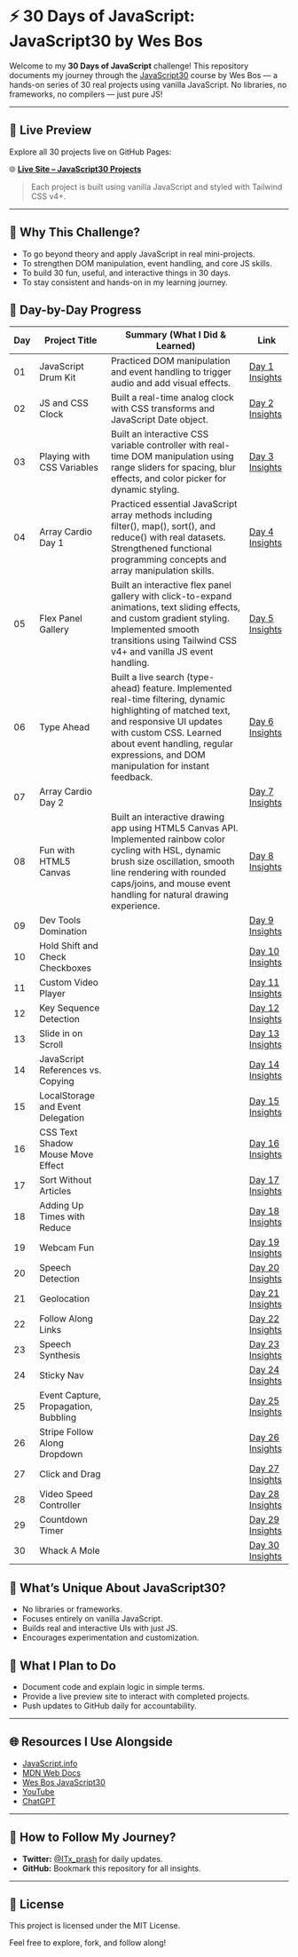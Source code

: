 # ⚡ **30 Days of JavaScript: JavaScript30 by Wes Bos**

Welcome to my **30 Days of JavaScript** challenge! This repository documents my journey through the [JavaScript30](https://javascript30.com/) course by Wes Bos — a hands-on series of 30 real projects using vanilla JavaScript. No libraries, no frameworks, no compilers — just pure JS!

---

## 🔗 Live Preview

Explore all 30 projects live on GitHub Pages:

🌐 **[Live Site – JavaScript30 Projects](https://itx-prash.github.io/30daysofvanillajs/)**

> Each project is built using vanilla JavaScript and styled with Tailwind CSS v4+.

---

## 🚀 **Why This Challenge?**

- To go beyond theory and apply JavaScript in real mini-projects.
- To strengthen DOM manipulation, event handling, and core JS skills.
- To build 30 fun, useful, and interactive things in 30 days.
- To stay consistent and hands-on in my learning journey.

## 📅 **Day-by-Day Progress**

| Day | Project Title                        | Summary (What I Did & Learned)                                                                                                                                                                                                                            | Link                                             |
| --- | ------------------------------------ | --------------------------------------------------------------------------------------------------------------------------------------------------------------------------------------------------------------------------------------------------------- | ------------------------------------------------ |
| 01  | JavaScript Drum Kit                  | Practiced DOM manipulation and event handling to trigger audio and add visual effects.                                                                                                                                                                    | [Day 1 Insights](./Day-01/)                      |
| 02  | JS and CSS Clock                     | Built a real-time analog clock with CSS transforms and JavaScript Date object.                                                                                                                                                                            | [Day 2 Insights](./javascript30-journey/Day-02/) |
| 03  | Playing with CSS Variables           | Built an interactive CSS variable controller with real-time DOM manipulation using range sliders for spacing, blur effects, and color picker for dynamic styling.                                                                                         | [Day 3 Insights](./javascript30-journey/Day-03/) |
| 04  | Array Cardio Day 1                   | Practiced essential JavaScript array methods including filter(), map(), sort(), and reduce() with real datasets. Strengthened functional programming concepts and array manipulation skills.                                                              | [Day 4 Insights](./javascript30-journey/Day-04/) |
| 05  | Flex Panel Gallery                   | Built an interactive flex panel gallery with click-to-expand animations, text sliding effects, and custom gradient styling. Implemented smooth transitions using Tailwind CSS v4+ and vanilla JS event handling.                                          | [Day 5 Insights](./javascript30-journey/Day-05/) |
| 06  | Type Ahead                           | Built a live search (type-ahead) feature. Implemented real-time filtering, dynamic highlighting of matched text, and responsive UI updates with custom CSS. Learned about event handling, regular expressions, and DOM manipulation for instant feedback. | [Day 6 Insights](./Day-06/)                      |
| 07  | Array Cardio Day 2                   |                                                                                                                                                                                                                                                           | [Day 7 Insights](./Day-07/)                      |
| 08  | Fun with HTML5 Canvas                | Built an interactive drawing app using HTML5 Canvas API. Implemented rainbow color cycling with HSL, dynamic brush size oscillation, smooth line rendering with rounded caps/joins, and mouse event handling for natural drawing experience.           | [Day 8 Insights](./javascript30-journey/Day-08/) |
| 09  | Dev Tools Domination                 |                                                                                                                                                                                                                                                           | [Day 9 Insights](./Day-09/)                      |
| 10  | Hold Shift and Check Checkboxes      |                                                                                                                                                                                                                                                           | [Day 10 Insights](./Day-10/)                     |
| 11  | Custom Video Player                  |                                                                                                                                                                                                                                                           | [Day 11 Insights](./Day-11/)                     |
| 12  | Key Sequence Detection               |                                                                                                                                                                                                                                                           | [Day 12 Insights](./Day-12/)                     |
| 13  | Slide in on Scroll                   |                                                                                                                                                                                                                                                           | [Day 13 Insights](./Day-13/)                     |
| 14  | JavaScript References vs. Copying    |                                                                                                                                                                                                                                                           | [Day 14 Insights](./Day-14/)                     |
| 15  | LocalStorage and Event Delegation    |                                                                                                                                                                                                                                                           | [Day 15 Insights](./Day-15/)                     |
| 16  | CSS Text Shadow Mouse Move Effect    |                                                                                                                                                                                                                                                           | [Day 16 Insights](./Day-16/)                     |
| 17  | Sort Without Articles                |                                                                                                                                                                                                                                                           | [Day 17 Insights](./Day-17/)                     |
| 18  | Adding Up Times with Reduce          |                                                                                                                                                                                                                                                           | [Day 18 Insights](./Day-18/)                     |
| 19  | Webcam Fun                           |                                                                                                                                                                                                                                                           | [Day 19 Insights](./Day-19/)                     |
| 20  | Speech Detection                     |                                                                                                                                                                                                                                                           | [Day 20 Insights](./Day-20/)                     |
| 21  | Geolocation                          |                                                                                                                                                                                                                                                           | [Day 21 Insights](./Day-21/)                     |
| 22  | Follow Along Links                   |                                                                                                                                                                                                                                                           | [Day 22 Insights](./Day-22/)                     |
| 23  | Speech Synthesis                     |                                                                                                                                                                                                                                                           | [Day 23 Insights](./Day-23/)                     |
| 24  | Sticky Nav                           |                                                                                                                                                                                                                                                           | [Day 24 Insights](./Day-24/)                     |
| 25  | Event Capture, Propagation, Bubbling |                                                                                                                                                                                                                                                           | [Day 25 Insights](./Day-25/)                     |
| 26  | Stripe Follow Along Dropdown         |                                                                                                                                                                                                                                                           | [Day 26 Insights](./Day-26/)                     |
| 27  | Click and Drag                       |                                                                                                                                                                                                                                                           | [Day 27 Insights](./Day-27/)                     |
| 28  | Video Speed Controller               |                                                                                                                                                                                                                                                           | [Day 28 Insights](./Day-28/)                     |
| 29  | Countdown Timer                      |                                                                                                                                                                                                                                                           | [Day 29 Insights](./Day-29/)                     |
| 30  | Whack A Mole                         |                                                                                                                                                                                                                                                           | [Day 30 Insights](./Day-30/)                     |

## 🔧 **What’s Unique About JavaScript30?**

- No libraries or frameworks.
- Focuses entirely on vanilla JavaScript.
- Builds real and interactive UIs with just JS.
- Encourages experimentation and customization.

## 🧠 **What I Plan to Do**

- Document code and explain logic in simple terms.
- Provide a live preview site to interact with completed projects.
- Push updates to GitHub daily for accountability.

---

## 🌐 **Resources I Use Alongside**

- [JavaScript.info](https://javascript.info/)
- [MDN Web Docs](https://developer.mozilla.org/en-US/docs/Web/JavaScript)
- [Wes Bos JavaScript30](https://javascript30.com/)
- [YouTube](https://www.youtube.com/)
- [ChatGPT](https://chat.openai.com/)

---

## 🔗 **How to Follow My Journey?**

- **Twitter:** [@ITx_prash](https://twitter.com/ITx_prash) for daily updates.
- **GitHub:** Bookmark this repository for all insights.

---

## 📝 **License**

This project is licensed under the MIT License.

Feel free to explore, fork, and follow along!
